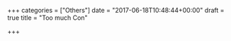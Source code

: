 +++
categories = ["Others"]
date = "2017-06-18T10:48:44+00:00"
draft = true
title = "Too much Con"

+++
